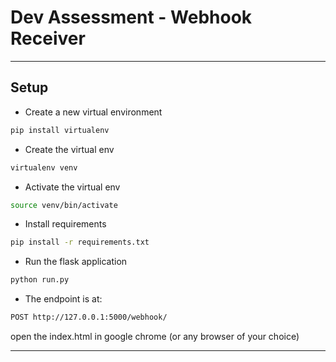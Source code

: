 # Dev Assessment - Webhook Receiver

*******************

## Setup

* Create a new virtual environment

```bash
pip install virtualenv
```

* Create the virtual env

```bash
virtualenv venv
```

* Activate the virtual env

```bash
source venv/bin/activate
```

* Install requirements

```bash
pip install -r requirements.txt
```

* Run the flask application

```bash
python run.py
```

* The endpoint is at:

```bash
POST http://127.0.0.1:5000/webhook/
```

open the index.html in google chrome (or any browser of your choice)

*******************